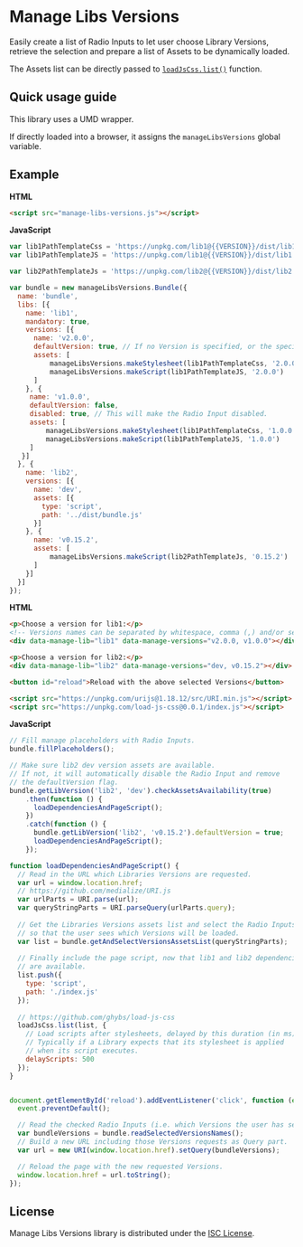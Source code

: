 # Manage Libs Versions

Easily create a list of Radio Inputs to let user choose Library Versions,
retrieve the selection and prepare a list of Assets to be dynamically loaded.

The Assets list can be directly passed to
[`loadJsCss.list()`](https://github.com/ghybs/load-js-css) function.


## Quick usage guide

This library uses a UMD wrapper.

If directly loaded into a browser, it assigns the `manageLibsVersions` global variable.


## Example

**HTML**
```html
<script src="manage-libs-versions.js"></script>
```

**JavaScript**
```javascript
var lib1PathTemplateCss = 'https://unpkg.com/lib1@{{VERSION}}/dist/lib1.css';
var lib1PathTemplateJS = 'https://unpkg.com/lib1@{{VERSION}}/dist/lib1.js';

var lib2PathTemplateJs = 'https://unpkg.com/lib2@{{VERSION}}/dist/lib2.js';

var bundle = new manageLibsVersions.Bundle({
  name: 'bundle',
  libs: [{
    name: 'lib1',
    mandatory: true,
    versions: [{
      name: 'v2.0.0',
      defaultVersion: true, // If no Version is specified, or the specified one is unknown, use this Version instead.
      assets: [
          manageLibsVersions.makeStylesheet(lib1PathTemplateCss, '2.0.0'),
          manageLibsVersions.makeScript(lib1PathTemplateJS, '2.0.0')
      ]
    }, {
     name: 'v1.0.0',
     defaultVersion: false,
     disabled: true, // This will make the Radio Input disabled.
     assets: [
         manageLibsVersions.makeStylesheet(lib1PathTemplateCss, '1.0.0'),
         manageLibsVersions.makeScript(lib1PathTemplateJS, '1.0.0')
     ]
   }]
  }, {
    name: 'lib2',
    versions: [{
      name: 'dev',
      assets: [{
        type: 'script',
        path: '../dist/bundle.js'
      }]
    }, {
      name: 'v0.15.2',
      assets: [
          manageLibsVersions.makeScript(lib2PathTemplateJs, '0.15.2')
      ]
    }]
  }]
});
```

**HTML**
```html
<p>Choose a version for lib1:</p>
<!-- Versions names can be separated by whitespace, comma (,) and/or semi-colon (;) -->
<div data-manage-lib="lib1" data-manage-versions="v2.0.0, v1.0.0"></div>

<p>Choose a version for lib2:</p>
<div data-manage-lib="lib2" data-manage-versions="dev, v0.15.2"></div>

<button id="reload">Reload with the above selected Versions</button>

<script src="https://unpkg.com/urijs@1.18.12/src/URI.min.js"></script>
<script src="https://unpkg.com/load-js-css@0.0.1/index.js"></script>
```

**JavaScript**
```javascript
// Fill manage placeholders with Radio Inputs.
bundle.fillPlaceholders();

// Make sure lib2 dev version assets are available.
// If not, it will automatically disable the Radio Input and remove
// the defaultVersion flag.
bundle.getLibVersion('lib2', 'dev').checkAssetsAvailability(true)
    .then(function () {
      loadDependenciesAndPageScript();
    })
    .catch(function () {
      bundle.getLibVersion('lib2', 'v0.15.2').defaultVersion = true;
      loadDependenciesAndPageScript();
    });

function loadDependenciesAndPageScript() {
  // Read in the URL which Libraries Versions are requested.
  var url = window.location.href;
  // https://github.com/medialize/URI.js
  var urlParts = URI.parse(url);
  var queryStringParts = URI.parseQuery(urlParts.query);
  
  // Get the Libraries Versions assets list and select the Radio Inputs,
  // so that the user sees which Versions will be loaded.
  var list = bundle.getAndSelectVersionsAssetsList(queryStringParts);
  
  // Finally include the page script, now that lib1 and lib2 dependencies
  // are available.
  list.push({
    type: 'script',
    path: './index.js'
  });
  
  // https://github.com/ghybs/load-js-css
  loadJsCss.list(list, {
    // Load scripts after stylesheets, delayed by this duration (in ms).
    // Typically if a Library expects that its stylesheet is applied
    // when its script executes.
    delayScripts: 500
  });
}


document.getElementById('reload').addEventListener('click', function (event) {
  event.preventDefault();

  // Read the checked Radio Inputs (i.e. which Versions the user has selected).
  var bundleVersions = bundle.readSelectedVersionsNames();
  // Build a new URL including those Versions requests as Query part.
  var url = new URI(window.location.href).setQuery(bundleVersions);

  // Reload the page with the new requested Versions.
  window.location.href = url.toString();
});
```


## License

Manage Libs Versions library is distributed under the [ISC License](https://choosealicense.com/licenses/isc/).

